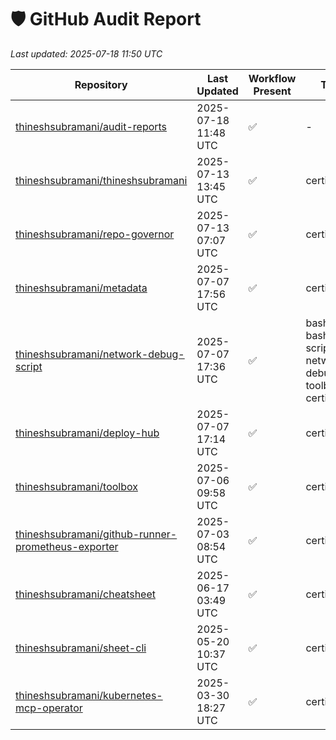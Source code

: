 # 🛡️ GitHub Audit Report

_Last updated: 2025-07-18 11:50 UTC_

| Repository | Last Updated | Workflow Present | Tags | Branch |
|------------|---------------|------------------|------|--------|
| [thineshsubramani/audit-reports](https://github.com/thineshsubramani/audit-reports) | 2025-07-18 11:48 UTC | ✅ | - | main |
| [thineshsubramani/thineshsubramani](https://github.com/thineshsubramani/thineshsubramani) | 2025-07-13 13:45 UTC | ✅ | certified | master |
| [thineshsubramani/repo-governor](https://github.com/thineshsubramani/repo-governor) | 2025-07-13 07:07 UTC | ✅ | certified | main |
| [thineshsubramani/metadata](https://github.com/thineshsubramani/metadata) | 2025-07-07 17:56 UTC | ✅ | certified | main |
| [thineshsubramani/network-debug-script](https://github.com/thineshsubramani/network-debug-script) | 2025-07-07 17:36 UTC | ✅ | bash, bash-script, network-debugging, toolbox, certified | main |
| [thineshsubramani/deploy-hub](https://github.com/thineshsubramani/deploy-hub) | 2025-07-07 17:14 UTC | ✅ | certified | main |
| [thineshsubramani/toolbox](https://github.com/thineshsubramani/toolbox) | 2025-07-06 09:58 UTC | ✅ | certified | main |
| [thineshsubramani/github-runner-prometheus-exporter](https://github.com/thineshsubramani/github-runner-prometheus-exporter) | 2025-07-03 08:54 UTC | ✅ | certified | main |
| [thineshsubramani/cheatsheet](https://github.com/thineshsubramani/cheatsheet) | 2025-06-17 03:49 UTC | ✅ | certified | main |
| [thineshsubramani/sheet-cli](https://github.com/thineshsubramani/sheet-cli) | 2025-05-20 10:37 UTC | ✅ | certified | main |
| [thineshsubramani/kubernetes-mcp-operator](https://github.com/thineshsubramani/kubernetes-mcp-operator) | 2025-03-30 18:27 UTC | ✅ | certified | main |

